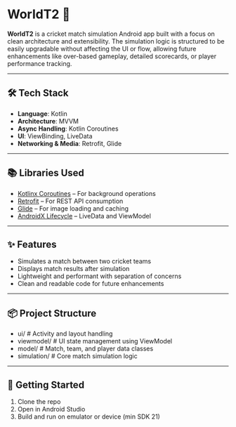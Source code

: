 # WorldT2 🏏

**WorldT2** is a cricket match simulation Android app built with a focus on clean architecture and extensibility. The simulation logic is structured to be easily upgradable without affecting the UI or flow, allowing future enhancements like over-based gameplay, detailed scorecards, or player performance tracking.

---

## 🛠 Tech Stack

- **Language**: Kotlin  
- **Architecture**: MVVM  
- **Async Handling**: Kotlin Coroutines  
- **UI**: ViewBinding, LiveData  
- **Networking & Media**: Retrofit, Glide  

---

## 📚 Libraries Used

- [Kotlinx Coroutines](https://github.com/Kotlin/kotlinx.coroutines) – For background operations  
- [Retrofit](https://square.github.io/retrofit/) – For REST API consumption  
- [Glide](https://github.com/bumptech/glide) – For image loading and caching  
- [AndroidX Lifecycle](https://developer.android.com/jetpack/androidx/releases/lifecycle) – LiveData and ViewModel

---

## ✨ Features

- Simulates a match between two cricket teams  
- Displays match results after simulation  
- Lightweight and performant with separation of concerns  
- Clean and readable code for future enhancements  

---

## 📦 Project Structure

- ui/ # Activity and layout handling
- viewmodel/ # UI state management using ViewModel
- model/ # Match, team, and player data classes
- simulation/ # Core match simulation logic


---

## 🚀 Getting Started

1. Clone the repo  
2. Open in Android Studio  
3. Build and run on emulator or device (min SDK 21)

